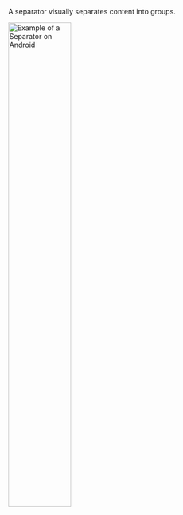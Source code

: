 A separator visually separates content into groups.

<img src="https://static2.sharepointonline.com/files/fabric/fabric-website/images/controls/android/persona/personalistview.png" alt="Example of a Separator on Android" style="width: 50%;" />
